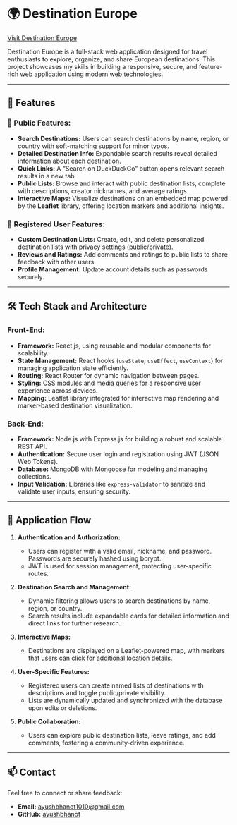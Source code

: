 # 🌍 Destination Europe

[Visit Destination Europe](https://destination-europe.vercel.app)

Destination Europe is a full-stack web application designed for travel enthusiasts to explore, organize, and share European destinations. This project showcases my skills in building a responsive, secure, and feature-rich web application using modern web technologies.

---

## 🚀 Features

### 🌟 Public Features:
- **Search Destinations:** Users can search destinations by name, region, or country with soft-matching support for minor typos.
- **Detailed Destination Info:** Expandable search results reveal detailed information about each destination.
- **Quick Links:** A “Search on DuckDuckGo” button opens relevant search results in a new tab.
- **Public Lists:** Browse and interact with public destination lists, complete with descriptions, creator nicknames, and average ratings.
- **Interactive Maps:** Visualize destinations on an embedded map powered by the **Leaflet** library, offering location markers and additional insights.

### 🔐 Registered User Features:
- **Custom Destination Lists:** Create, edit, and delete personalized destination lists with privacy settings (public/private).
- **Reviews and Ratings:** Add comments and ratings to public lists to share feedback with other users.
- **Profile Management:** Update account details such as passwords securely.

---

## 🛠️ Tech Stack and Architecture

### Front-End:
- **Framework:** React.js, using reusable and modular components for scalability.
- **State Management:** React hooks (`useState`, `useEffect`, `useContext`) for managing application state efficiently.
- **Routing:** React Router for dynamic navigation between pages.
- **Styling:** CSS modules and media queries for a responsive user experience across devices.
- **Mapping:** Leaflet library integrated for interactive map rendering and marker-based destination visualization.

### Back-End:
- **Framework:** Node.js with Express.js for building a robust and scalable REST API.
- **Authentication:** Secure user login and registration using JWT (JSON Web Tokens).
- **Database:** MongoDB with Mongoose for modeling and managing collections.
- **Input Validation:** Libraries like `express-validator` to sanitize and validate user inputs, ensuring security.

---

## 📑 Application Flow

1. **Authentication and Authorization:**
   - Users can register with a valid email, nickname, and password. Passwords are securely hashed using bcrypt.
   - JWT is used for session management, protecting user-specific routes.

2. **Destination Search and Management:**
   - Dynamic filtering allows users to search destinations by name, region, or country.
   - Search results include expandable cards for detailed information and direct links for further research.

3. **Interactive Maps:**
   - Destinations are displayed on a Leaflet-powered map, with markers that users can click for additional location details.

4. **User-Specific Features:**
   - Registered users can create named lists of destinations with descriptions and toggle public/private visibility.
   - Lists are dynamically updated and synchronized with the database upon edits or deletions.

5. **Public Collaboration:**
   - Users can explore public destination lists, leave ratings, and add comments, fostering a community-driven experience.

---

## 📫 Contact

Feel free to connect or share feedback:

- **Email:** ayushbhanot1010@gmail.com
- **GitHub:** [ayushbhanot](https://github.com/ayushbhanot)
